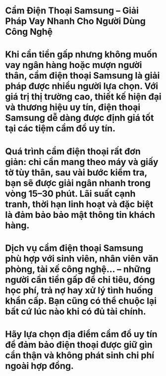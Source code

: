 # Cầm Điện Thoại Samsung – Giải Pháp Vay Nhanh Cho Người Dùng Công Nghệ

# Khi cần tiền gấp nhưng không muốn vay ngân hàng hoặc mượn người thân, cầm điện thoại Samsung là giải pháp được nhiều người lựa chọn. Với giá trị thị trường cao, thiết kế hiện đại và thương hiệu uy tín, điện thoại Samsung dễ dàng được định giá tốt tại các tiệm cầm đồ uy tín.

# 

# Quá trình cầm điện thoại rất đơn giản: chỉ cần mang theo máy và giấy tờ tùy thân, sau vài bước kiểm tra, bạn sẽ được giải ngân nhanh trong vòng 15–30 phút. Lãi suất cạnh tranh, thời hạn linh hoạt và đặc biệt là đảm bảo bảo mật thông tin khách hàng.

# 

# Dịch vụ cầm điện thoại Samsung phù hợp với sinh viên, nhân viên văn phòng, tài xế công nghệ… – những người cần tiền gấp để chi tiêu, đóng học phí, trả nợ hay xử lý tình huống khẩn cấp. Bạn cũng có thể chuộc lại bất cứ lúc nào khi có đủ tài chính.

# 

# Hãy lựa chọn địa điểm cầm đồ uy tín để đảm bảo điện thoại được giữ gìn cẩn thận và không phát sinh chi phí ngoài hợp đồng.

